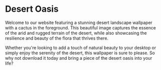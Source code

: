 <!--font:Poppins-->

# Desert Oasis

Welcome to our website featuring a stunning desert landscape wallpaper with a cactus in the foreground. This beautiful image captures the essence of the arid and rugged terrain of the desert, while also showcasing the resilience and beauty of the flora that thrives there.

Whether you're looking to add a touch of natural beauty to your desktop or simply enjoy the serenity of the desert, this wallpaper is sure to please. So why not download it today and bring a piece of the desert oasis into your life?

<!--

Write me markdown content of website with wallpaper:

"A desert landscape with a cactus in the foreground"

The header of the page should not be copy of the text but rather a real content of the website which is using this wallpaper.


---


# Desert Oasis

Welcome to our website featuring a stunning desert landscape wallpaper with a cactus in the foreground. This beautiful image captures the essence of the arid and rugged terrain of the desert, while also showcasing the resilience and beauty of the flora that thrives there.

Whether you're looking to add a touch of natural beauty to your desktop or simply enjoy the serenity of the desert, this wallpaper is sure to please. So why not download it today and bring a piece of the desert oasis into your life?


---


Write me a Google font which is best fitting for the website.

Pick from the list:
- Alegreya
- Raleway
- Open Sans
- Great Vibes
- Poppins
- Montserrat
- Playfair Display
- Lobster
- IBM Plex Sans
- Barlow Condensed
- Lato
- Inter
- Dancing Script
- Orbitron
- Exo 2
- Roboto
- Futura


Write just the font name nothing else.


---


Poppins

-->
